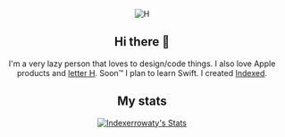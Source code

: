 <p align="center"><img src="https://media1.tenor.com/images/e8d115d3b5a47a5f659e8a79ecf61764/tenor.gif?itemid=9063752" alt="H"></p>

<h2 align="center">Hi there 👋</h2>
<p align="center">
  I'm a very lazy person that loves to design/code things. I also love Apple products and <a href="https://reddit.com/r/TheLetterH">letter H</a>.
  Soon™ I plan to learn Swift.
  I created <a href="https://github.com/team-indexed">Indexed</a>.
</p>

<h2 align="center">My stats</h2>

<p align="center">
  <a href="https://github.com/Indexerrowaty" class="rich-diff-level-one">
    <img src="https://github-readme-stats.vercel.app/api?username=Indexerrowaty&count_private=true&show_icons=true&hide_title=true&include_all_commits=true" alt="Indexerrowaty's Stats" >
  </a>
</p>
